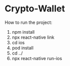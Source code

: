 # Crypto-Wallet

How to run the project:
1. npm install
2. npx react-native link
3. cd ios
4. pod install
5. cd ../
6. npx react-native run-ios
